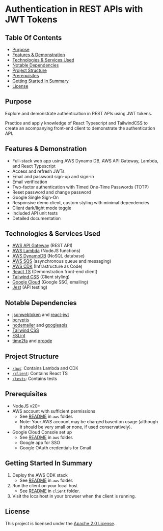 # Authentication in REST APIs with JWT Tokens

## Table Of Contents
- [Purpose](#purpose)
- [Features & Demonstration](#features-&-demonstration)
- [Technologies & Services Used](#technologies-&-services-used)
- [Notable Dependencies](#notable-dependencies)
- [Project Structure](#project-structure)
- [Prerequisites](#prerequisites)
- [Getting Started In Summary](#getting-started-in-summary)
- [License](#license)

## Purpose
Explore and demonstrate authentication in REST APIs using JWT tokens.

Practice and apply knowledge of React Typescript and TailwindCSS to create an acompanying front-end client to demonstrate the authentication API.

## Features & Demonstration
- Full-stack web app using AWS Dynamo DB, AWS API Gateway, Lambda, and React Typescript
- Access and refresh JWTs
- Email and password sign-up and sign-in
- Email verification
- Two-factor authentication with Timed One-Time Passwords (TOTP)
- Reset password and change password
- Google Single Sign-On
- Responsive demo client, custom styling with minimal dependencies
- Client dark/light mode toggle
- Included API unit tests
- Detailed documentation

## Technologies & Services Used
- [AWS API Gateway](https://aws.amazon.com/api-gateway/) (REST API)
- [AWS Lambda](https://aws.amazon.com/lambda/) (NodeJS functions)
- [AWS DynamoDB](https://aws.amazon.com/dynamodb/) (NoSQL database)
- [AWS SQS](https://aws.amazon.com/sqs/) (asynchronous queue and messaging)
- [AWS CDK](https://aws.amazon.com/cdk/) (Infrastructure as Code)
- [React TS](https://reactjs.org/) (Demonstration front-end client)
- [Tailwind CSS](https://tailwindcss.com/) (Client styling)
- [Google Cloud](https://cloud.google.com/) (Google SSO, emailing)
- [Jest](https://jestjs.io/) (API testing)

## Notable Dependencies
- [jsonwebtoken](https://www.npmjs.com/package/jsonwebtoken) and [react-jwt](https://www.npmjs.com/package/react-jwt)
- [bcryptjs](https://www.npmjs.com/package/bcryptjs)
- [nodemailer](https://nodemailer.com/about/) and [googleapis](https://github.com/googleapis/google-api-nodejs-client)
- [Tailwind CSS](https://tailwindcss.com/)
- [ESLint](https://eslint.org/)
- [time2fa](https://www.npmjs.com/package/time2fa) and [qrcode](https://www.npmjs.com/package/qrcode)

## Project Structure
- [`/aws`](./aws/): Contains Lambda and CDK
- [`/client`](./client/): Contains React TS
- [`/tests`](./tests/): Contains tests

## Prerequisites
- NodeJS v20+
- AWS account with sufficient permissions
  - See [README](/aws/README.md) in `aws` folder.
  - Note: Your AWS account may be charged based on usage (although it should be very small or none, if used conservatively).
- Google Cloud Console set up
  - See [README](/aws/README.md) in `aws` folder.
  - Google app for SSO
  - Google OAuth credentials for Gmail

## Getting Started In Summary
1. Deploy the AWS CDK stack
   - See [README](/aws/README.md) in `aws` folder.
2. Run the client on your local host
   - See [README](/client/README.md) in `client` folder.
3. Visit the localhost in your browser when the client is running.

## License
This project is licensed under the [Apache 2.0 License](LICENSE).